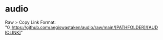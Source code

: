 # audio
Raw > Copy Link
Format: "0_https://github.com/aegiswastaken/audio/raw/main/[PATHFOLDER]/[AUDIOLINK]"
